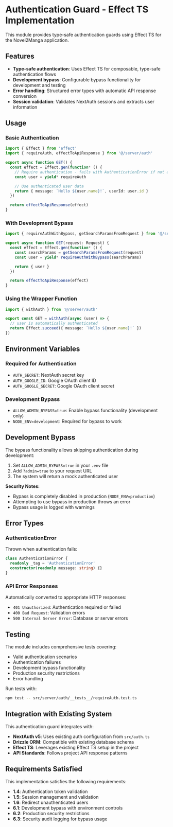 # Authentication Guard - Effect TS Implementation

This module provides type-safe authentication guards using Effect TS for the Novel2Manga application.

## Features

- **Type-safe authentication**: Uses Effect TS for composable, type-safe authentication flows
- **Development bypass**: Configurable bypass functionality for development and testing
- **Error handling**: Structured error types with automatic API response conversion
- **Session validation**: Validates NextAuth sessions and extracts user information

## Usage

### Basic Authentication

```typescript
import { Effect } from 'effect'
import { requireAuth, effectToApiResponse } from '@/server/auth'

export async function GET() {
  const effect = Effect.gen(function* () {
    // Require authentication - fails with AuthenticationError if not authenticated
    const user = yield* requireAuth

    // Use authenticated user data
    return { message: `Hello ${user.name}!`, userId: user.id }
  })

  return effectToApiResponse(effect)
}
```

### With Development Bypass

```typescript
import { requireAuthWithBypass, getSearchParamsFromRequest } from '@/server/auth'

export async function GET(request: Request) {
  const effect = Effect.gen(function* () {
    const searchParams = getSearchParamsFromRequest(request)
    const user = yield* requireAuthWithBypass(searchParams)

    return { user }
  })

  return effectToApiResponse(effect)
}
```

### Using the Wrapper Function

```typescript
import { withAuth } from '@/server/auth'

export const GET = withAuth(async (user) => {
  // user is automatically authenticated
  return Effect.succeed({ message: `Hello ${user.name}!` })
})
```

## Environment Variables

### Required for Authentication

- `AUTH_SECRET`: NextAuth secret key
- `AUTH_GOOGLE_ID`: Google OAuth client ID
- `AUTH_GOOGLE_SECRET`: Google OAuth client secret

### Development Bypass

- `ALLOW_ADMIN_BYPASS=true`: Enable bypass functionality (development only)
- `NODE_ENV=development`: Required for bypass to work

## Development Bypass

The bypass functionality allows skipping authentication during development:

1. Set `ALLOW_ADMIN_BYPASS=true` in your `.env` file
2. Add `?admin=true` to your request URL
3. The system will return a mock authenticated user

**Security Notes:**

- Bypass is completely disabled in production (`NODE_ENV=production`)
- Attempting to use bypass in production throws an error
- Bypass usage is logged with warnings

## Error Types

### AuthenticationError

Thrown when authentication fails:

```typescript
class AuthenticationError {
  readonly _tag = 'AuthenticationError'
  constructor(readonly message: string) {}
}
```

### API Error Responses

Automatically converted to appropriate HTTP responses:

- `401 Unauthorized`: Authentication required or failed
- `400 Bad Request`: Validation errors
- `500 Internal Server Error`: Database or server errors

## Testing

The module includes comprehensive tests covering:

- Valid authentication scenarios
- Authentication failures
- Development bypass functionality
- Production security restrictions
- Error handling

Run tests with:

```bash
npm test -- src/server/auth/__tests__/requireAuth.test.ts
```

## Integration with Existing System

This authentication guard integrates with:

- **NextAuth v5**: Uses existing auth configuration from `src/auth.ts`
- **Drizzle ORM**: Compatible with existing database schema
- **Effect TS**: Leverages existing Effect TS setup in the project
- **API Standards**: Follows project API response patterns

## Requirements Satisfied

This implementation satisfies the following requirements:

- **1.4**: Authentication token validation
- **1.5**: Session management and validation
- **1.6**: Redirect unauthenticated users
- **6.1**: Development bypass with environment controls
- **6.2**: Production security restrictions
- **6.3**: Security audit logging for bypass usage
